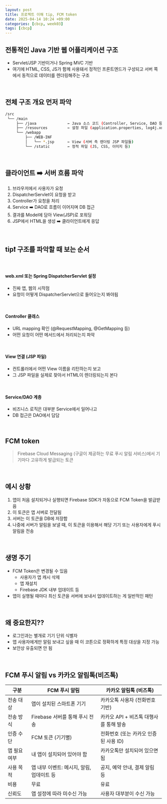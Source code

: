 ```yaml
---
layout: post
title: 프로젝트 이해 tip, FCM token
date: 2025-04-14 10:24 +09:00
categories: [cbcp, week03]
tags: [cbcp]
---
```


## 전통적인 Java 기반 웹 어플리케이션 구조

- Servlet/JSP 기반이거나 Spring MVC 기반
- 여기에 HTML, CSS, JS가 함께 사용돼서 정적인 프론트엔드가 구성되고 서버 쪽에서 동적으로 데이터를 렌더링해주는 구조

<br>

## 전체 구조 개요 먼저 파악

```bash
/src
 └── /main
     ├── /java              ← Java 소스 코드 (Controller, Service, DAO 등)
     ├── /resources         ← 설정 파일 (application.properties, log4j.xml 등)
     └── /webapp
         ├── /WEB-INF
         │   └── *.jsp      ← View (서버 측 렌더링 JSP 파일들)
         └── /static        ← 정적 파일 (JS, CSS, 이미지 등)
```

<br>

## 클라이언트 ➡️ 서버 흐름 파악

1. 브라우저에서 사용자가 요청 
2. DispatcherServlet이 요청을 받고
3. Controller가 요청을 처리
4. Service ➡️ DAO로 흐름이 이어지며 DB 접근
5. 결과를 Model에 담아 View(JSP)로 포워딩
6. JSP에서 HTML을 생성 ➡️ 클라이언트에게 응답

<br>

## tip❗ 구조를 파악할 때 보는 순서

<br>

#### web.xml 또는 Spring DispatcherServlet 설정

- 진짜 앱, 웹의 시작점
- 요청이 어떻게 DispatcherServlet으로 들어오는지 봐야됨

<br>

#### Controller 클래스

- URL mapping 확인 (@RequestMapping, @GetMapping 등)
- 어떤 요청이 어떤 메서드에서 처리되는지 파악

<br>

#### View 연결 (JSP 파일)

- 컨트롤러에서 어떤 View 이름을 리턴하는지 보고
- 그 JSP 파일을 실제로 찾아서 HTML이 렌더링되는지 본다

<br>

#### Service/DAO 계층

- 비즈니스 로직은 대부분 Service에서 일어나고
- DB 접근은 DAO에서 담담

<br>

## FCM token

> Firebase Cloud Messaging (구글이 제공하는 무료 푸시 알림 서비스)에서 기기마다 고유하게 발급되는 토큰

<br>

## 예시 상황

1. 앱이 처음 설치되거나 실행되면 Firebase SDK가 자동으로 FCM Token을 발급받음
2. 이 토큰은 앱 서버로 전달됨
3. 서버는 이 토큰을 DB에 저장함
4. 나중에 서버가 알림을 보낼 때, 이 토큰을 이용해서 해당 기기 또는 사용자에게 푸시 알림을 전송

<br>

## 생명 주기

- FCM Token은 변경될 수 있음
  - 사용자가 앱 캐시 삭제
  - 앱 재설치
  - Firebase JDK 내부 업데이트 등
- 앱이 실행될 때마다 최신 토큰을 서버에 보내서 업데이트하는 게 일반적인 패턴

<br>

## 왜 중요한지??

- 로그인과는 별개로 기기 단위 식별자
- 앱 사용자에게만 알림 보내고 싶을 때 이 코튼으로 정확하게 특정 대상을 지정 가능
- 보안상 유출되면 안 됨

<br>

## FCM 푸시 알림 vs 카카오 알림톡(비즈톡)

| 구분 | FCM 푸시 알림 | 카카오 알림톡 (비즈톡) |
|-|-|-|
| 전송 대상 | 앱이 설치된 스마트폰 기기 | 카카오톡 사용자 (전화번호 기반) |
| 전송 방식 | Firebase 서버를 통해 푸시 전송 | 카카오 API + 비즈톡 대행사를 통해 발송 |
| 인증 수단 | FCM 토큰 (기기별) | 전화번호 (또는 카카오 인증된 사용 ID) |
| 앱 필요 여부 | 내 앱이 설치되어 있어야 함 | 카카오톡만 설치되어 있으면 됨 |
| 사용 목적 | 앱 내부 이벤트: 메시지, 알림, 업데이트 등 | 공지, 예약 안내, 결제 알림 등 |
| 비용 | 무료 | 유료 |
| 신뢰도 | 앱 설정에 따라 미수신 가능 | 사용자 대부분이 수신 가능 |

